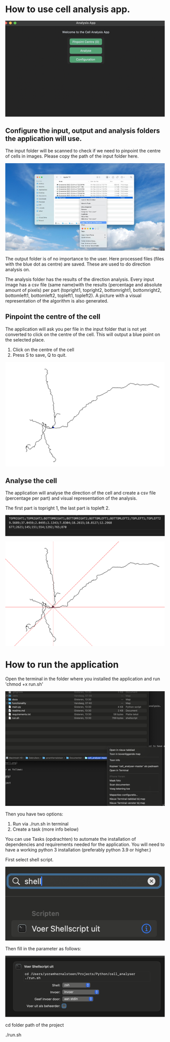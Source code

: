 # How to use cell analysis app.

![Application](docs/app.png)

## Configure the input, output and analysis folders the application will use.

The input folder will be scanned to check if we need to pinpoint the centre of cells in images. Please copy the path of the input folder here.

![How to copy path of folder](docs/Copy-pathname-Finder-Mac.jpg)

The output folder is of no importance to the user. Here processed files (files with the blue dot as centre) are saved. These are used to do direction analysis on.

The analysis folder has the results of the direction analysis. Every input image has a csv file (same name)with the results (percentage and absolute amount of pixels) per part (topright1, topright2, bottomright1, bottomright2, bottomleft1, bottomleft2, topleft1, topleft2). A picture with a visual representation of the algorithm is also generated.

## Pinpoint the centre of the cell

The application will ask you per file in the input folder that is not yet converted to click on the centre of the cell. This will output a blue point on the selected place.

1. Click on the centre of the cell
2. Press S to save, Q to quit.

![output file](docs/output.png)

## Analyse the cell

The application will analyse the direction of the cell and create a csv file (percentage per part) and visual representation of the analysis.

The first part is topright 1, the last part is topleft 2.

![analysis file](docs/csv.png)

![analysis file](docs/analysis.png)

# How to run the application

Open the terminal in the folder where you installed the application and run 'chmod +x run.sh'

![output file](docs/open_in_terminal.png)

Then you have two options:

1. Run via ./run.sh in terminal
2. Create a task (more info below)

You can use Tasks (opdrachten) to automate the installation of dependencies and requirements needed for the application. You will need to have a working python 3 installation (preferably python 3.9 or higher.)

First select shell script.

![output file](docs/run_shell.png)

Then fill in the parameter as follows:

![output file](docs/task.png)

cd folder path of the project

./run.sh